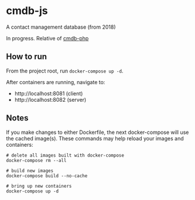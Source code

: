 # cmdb-js

A contact management database (from 2018)

In progress. Relative of [cmdb-php](https://github.com/pnevares/cmdb-php/)

## How to run

From the project root, run `docker-compose up -d`.

After containers are running, navigate to:
- http://localhost:8081 (client)
- http://localhost:8082 (server)

## Notes

If you make changes to either Dockerfile, the next docker-compose will use the cached image(s). These commands may help reload your images and containers:

```
# delete all images built with docker-compose
docker-compose rm --all

# build new images
docker-compose build --no-cache

# bring up new containers
docker-compose up -d
```